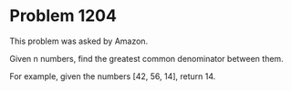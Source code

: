 # Problem 1204

This problem was asked by Amazon.

Given n numbers, find the greatest common denominator between them.

For example, given the numbers [42, 56, 14], return 14.

